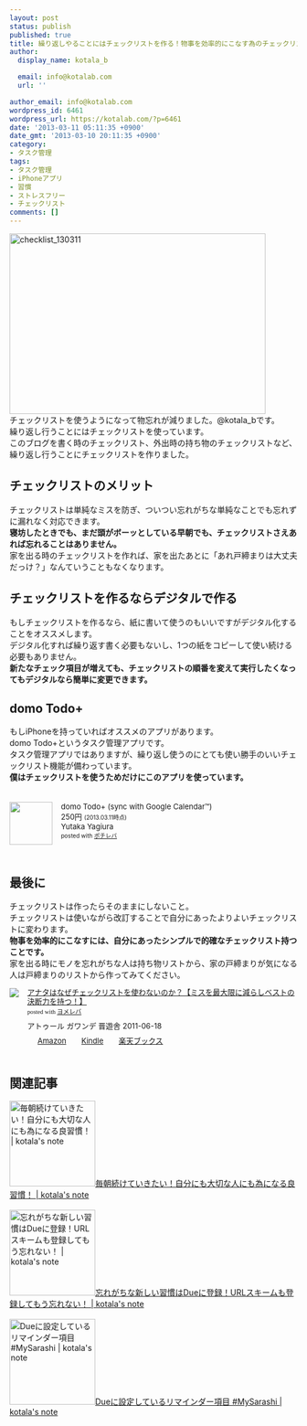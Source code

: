 ```yaml
---
layout: post
status: publish
published: true
title: 繰り返しやることにはチェックリストを作る！物事を効率的にこなす為のチェックリストの作り方！
author:
  display_name: kotala_b

  email: info@kotalab.com
  url: ''

author_email: info@kotalab.com
wordpress_id: 6461
wordpress_url: https://kotalab.com/?p=6461
date: '2013-03-11 05:11:35 +0900'
date_gmt: '2013-03-10 20:11:35 +0900'
category:
- タスク管理
tags:
- タスク管理
- iPhoneアプリ
- 習慣
- ストレスフリー
- チェックリスト
comments: []
---
```

<p><img src="https://kotalab.com/wp-content/uploads/checklist_130311-448x316.jpg" alt="checklist_130311" width="448" height="316" class="alignnone size-large wp-image-6463" /><br />
チェックリストを使うようになって物忘れが減りました。@kotala_bです。<br />
繰り返し行うことにはチェックリストを使っています。<br />
このブログを書く時のチェックリスト、外出時の持ち物のチェックリストなど、繰り返し行うことにチェックリストを作りました。<br />
<!--more--></p>
<h2>チェックリストのメリット</h2>
<p>チェックリストは単純なミスを防ぎ、ついつい忘れがちな単純なことでも忘れずに漏れなく対応できます。<br />
<strong>寝坊したときでも、まだ頭がボーッとしている早朝でも、チェックリストさえあれば忘れることはありません。</strong><br />
家を出る時のチェックリストを作れば、家を出たあとに「あれ戸締まりは大丈夫だっけ？」なんていうこともなくなります。</p>
<h2>チェックリストを作るならデジタルで作る</h2>
<p>もしチェックリストを作るなら、紙に書いて使うのもいいですがデジタル化することをオススメします。<br />
デジタル化すれば繰り返す書く必要もないし、1つの紙をコピーして使い続ける必要もありません。<br />
<strong>新たなチェック項目が増えても、チェックリストの順番を変えて実行したくなってもデジタルなら簡単に変更できます。</strong></p>
<h2>domo Todo+</h2>
<p>もしiPhoneを持っていればオススメのアプリがあります。<br />
domo Todo+というタスク管理アプリです。<br />
タスク管理アプリではありますが、繰り返し使うのにとても使い勝手のいいチェックリスト機能が備わっています。<br />
<strong>僕はチェックリストを使うためだけにこのアプリを使っています。</strong></p>
<div class="pochireba" style="text-align:left;font-size:small;padding:20px 0;/zoom: 1;overflow: hidden;"><span class="removed_link" title="http://click.linksynergy.com/fs-bin/click?id=d2yYUp776R4&amp;subid=&amp;offerid=94348.1&amp;type=3&amp;tmpid=3910&amp;RD_PARM1=https%253A%252F%252Fitunes.apple.com%252Fjp%252Fapp%252Fdomo-todo%252B-sync-google-calendar%252Fid317736733%253Fmt%253D8%2526uo%253D4"><img src="http://a1629.phobos.apple.com/us/r1000/107/Purple/v4/ac/3f/8f/ac3f8f60-cb78-a69c-388b-a4810d932190/mzl.eebsrshd.png" width="75" height="75" style="float:left;margin:0 15px 0 0;" class="pochi_img" ></span>
<div class="pochi_info" style="text-align:left;/zoom: 1;overflow: hidden;">
<div class="pochi_name"><span class="removed_link" title="http://click.linksynergy.com/fs-bin/click?id=d2yYUp776R4&amp;subid=&amp;offerid=94348.1&amp;type=3&amp;tmpid=3910&amp;RD_PARM1=https%253A%252F%252Fitunes.apple.com%252Fjp%252Fapp%252Fdomo-todo%252B-sync-google-calendar%252Fid317736733%253Fmt%253D8%2526uo%253D4">domo Todo+ (sync with Google Calendar&trade;)</span></div>
<div class="pochi_price" style="display:inline;">250円</div>
<div class="pochi_time" style="font-size:x-small;display:inline;">(2013.03.11時点)</div>
<div class="pochi_seller"><span class="removed_link" title="http://click.linksynergy.com/fs-bin/click?id=d2yYUp776R4&amp;subid=&amp;offerid=94348.1&amp;type=3&amp;tmpid=3910&amp;RD_PARM1=https%253A%252F%252Fitunes.apple.com%252Fjp%252Fartist%252Fyutaka-yagiura%252Fid304048976%253Fuo%253D4">Yutaka Yagiura</span></div>
<div class="pochi_post" style="font-size:x-small;">posted with <a href="http://pochireba.com">ポチレバ</a></div>
</div>
<div class="pochireba-footer" style="clear: left"></div>
</div>
<h2>最後に</h2>
<p>チェックリストは作ったらそのままにしないこと。<br />
チェックリストは使いながら改訂することで自分にあったよりよいチェックリストに変わります。<br />
<strong>物事を効率的にこなすには、自分にあったシンプルで的確なチェックリスト持つことです。</strong><br />
家を出る時にモノを忘れがちな人は持ち物リストから、家の戸締まりが気になる人は戸締まりのリストから作ってみてください。</p>
<div class="booklink-box" style="text-align:left;padding-bottom:20px;font-size:small;/zoom: 1;overflow: hidden;">
<div class="booklink-image" style="float:left;margin:0 15px 10px 0;"><a href="http://www.amazon.co.jp/exec/obidos/asin/4863912803/same-22/" name="booklink" rel="nofollow" target="_blank"><img src="http://ecx.images-amazon.com/images/I/51hrjfe6r8L._SL160_.jpg" style="border: none;" /></a></div>
<div class="booklink-info" style="line-height:120%;/zoom: 1;overflow: hidden;">
<div class="booklink-name" style="margin-bottom:10px;line-height:120%"><a href="http://www.amazon.co.jp/exec/obidos/asin/4863912803/same-22/" rel="nofollow" name="booklink" target="_blank">アナタはなぜチェックリストを使わないのか？【ミスを最大限に減らしベストの決断力を持つ！】</a>
<div class="booklink-powered-date" style="font-size:8pt;margin-top:5px;font-family:verdana;line-height:120%">posted with <a href="http://yomereba.com" target="_blank">ヨメレバ</a></div>
</div>
<div class="booklink-detail" style="margin-bottom:5px;">アトゥール ガワンデ 晋遊舎 2011-06-18    </div>
<div class="booklink-link2" style="margin-top:10px;">
<div class="shoplinkamazon" style="display:inline;margin-right:5px;background: url('http://img.yomereba.com/tam_y.gif') 0 0 no-repeat;padding: 2px 0 2px 18px;white-space: nowrap;"><a href="http://www.amazon.co.jp/exec/obidos/asin/4863912803/same-22/" rel="nofollow" target="_blank" title="アマゾン" >Amazon</a></div>
<div class="shoplinkkindle" style="display:inline;margin-right:5px;background: url('http://img.yomereba.com/tam_y.gif') 0 0 no-repeat;padding: 2px 0 2px 18px;white-space: nowrap;"><a href="http://www.amazon.co.jp/gp/search?keywords=%83A%83i%83%5E%82%CD%82%C8%82%BA%83%60%83F%83b%83N%83%8A%83X%83g%82%F0%8Eg%82%ED%82%C8%82%A2%82%CC%82%A9%81H%81y%83%7E%83X%82%F0%8D%C5%91%E5%8C%C0%82%C9%8C%B8%82%E7%82%B5%83x%83X%83g%82%CC%8C%88%92f%97%CD%82%F0%8E%9D%82%C2%81I%81z&__mk_ja_JP=%83J%83%5E%83J%83i&url=node%3D2275256051&tag=same-22" rel="nofollow" target="_blank" >Kindle</a></div>
<div class="shoplinkrakuten" style="display:inline;margin-right:5px;background: url('http://img.yomereba.com/tam_y.gif') 0 -50px no-repeat;padding: 2px 0 2px 18px;white-space: nowrap;"><a href="http://hb.afl.rakuten.co.jp/hgc/0fa7afc8.bbfc196a.0fa7afc9.d56c38f1/?pc=http%3A%2F%2Fbooks.rakuten.co.jp%2Frb%2F11226619%2F%3Fscid%3Daf_ich_link_urltxt%26m%3Dhttp%3A%2F%2Fm.rakuten.co.jp%2Fev%2Fbook%2F" rel="nofollow" target="_blank" title="楽天ブックス" >楽天ブックス</a></div>
</div>
</div>
<div class="booklink-footer" style="clear: left"></div>
</div>
<h2 class="rele">関連記事</h2>
<p><a href="https://kotalab.com/keep-doing-every-morning" target="_blank"><img  class="alignleft" src="https://kotalab.com/wp-content/uploads/slooProImg_20130305112246.jpg" alt="毎朝続けていきたい！自分にも大切な人にも為になる良習慣！ | kotala's note" width="150" /></a><a href="https://kotalab.com/keep-doing-every-morning" target="_blank">毎朝続けていきたい！自分にも大切な人にも為になる良習慣！ | kotala's note</a><br style="clear:both;" /><br />
<a href="https://kotalab.com/due-urlscheme" target="_blank"><img  class="alignleft" src="https://kotalab.com/wp-content/uploads/due_120912.jpg" alt="忘れがちな新しい習慣はDueに登録！URLスキームも登録してもう忘れない！ | kotala's note" width="150" /></a><a href="https://kotalab.com/due-urlscheme" target="_blank">忘れがちな新しい習慣はDueに登録！URLスキームも登録してもう忘れない！ | kotala's note</a><br style="clear:both;" /><br />
<a href="https://kotalab.com/mysarasi-due" target="_blank"><img  class="alignleft" src="https://kotalab.com/wp-content/uploads/due_120912.jpg" alt="Dueに設定しているリマインダー項目 #MySarashi | kotala's note" width="150" /></a><a href="https://kotalab.com/mysarasi-due" target="_blank">Dueに設定しているリマインダー項目 #MySarashi | kotala's note</a><br style="clear:both;" /></p>

